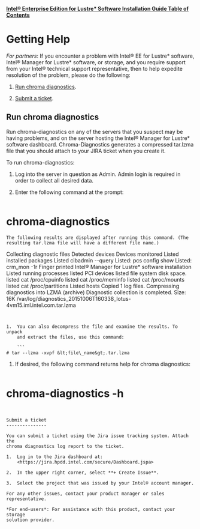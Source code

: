 [**Intel® Enterprise Edition for Lustre\* Software Installation Guide Table of Contents**](ig_TOC.md)

# Getting Help

*For partners*: If you encounter a problem with Intel® EE for Lustre\*
software, Intel® Manager for Lustre\* software, or storage, and you
require support from your Intel® technical support representative, then
to help expedite resolution of the problem, please do the following:

1.  [Run chroma diagnostics](#run-chroma-diagnostics).

2.  [Submit a ticket](#submit-a-ticket).

Run chroma diagnostics
----------------------

Run chroma-diagnostics on any of the servers that you suspect may be
having problems, and on the server hosting the Intel® Manager for
Lustre\* software dashboard. Chroma-Diagnostics generates a compressed
tar.lzma file that you should attach to your JIRA ticket when you create
it.

To run chroma-diagnostics:

1.  Log into the server in question as Admin. Admin login is required in
    order to collect all desired data.

2.  Enter the following command at the prompt:

    ```
# chroma-diagnostics
```
The following results are displayed after running this command. (The resulting tar.lzma file will have a different file name.)
```
Collecting diagnostic files
Detected devices
Devices monitored
Listed installed packages
Listed cibadmin --query
Listed: pcs config show
Listed: crm\_mon -1r
Finger printed Intel® Manager for Lustre\* software installation
Listed running processes
listed PCI devices
listed file system disk space.
listed cat /proc/cpuinfo
listed cat /proc/meminfo
listed cat /proc/mounts
listed cat /proc/partitions
Listed hosts
Copied 1 log files.
Compressing diagnostics into LZMA (archive)
Diagnostic collection is completed.
Size: 16K
/var/log/diagnostics\_20151006T160338\_lotus-4vm15.iml.intel.com.tar.lzma
```


1.  You can also decompress the file and examine the results. To unpack
    and extract the files, use this command:

    ```
# tar --lzma -xvpf &lt;file\_name&gt;.tar.lzma
```


1.  If desired, the following command returns help for chroma
    diagnostics:

    ```
# chroma-diagnostics -h
```


Submit a ticket
---------------

You can submit a ticket using the Jira issue tracking system. Attach the
chroma diagnostics log report to the ticket.

1.  Log in to the Jira dashboard at:
    <https://jira.hpdd.intel.com/secure/Dashboard.jspa>

2.  In the upper right corner, select **+ Create Issue**.

3.  Select the project that was issued by your Intel® account manager.

For any other issues, contact your product manager or sales
representative.

*For end-users*: For assistance with this product, contact your storage
solution provider.